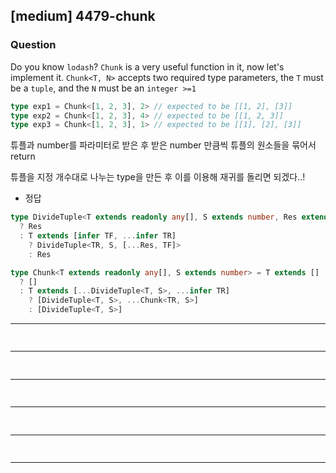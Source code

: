## [medium] 4479-chunk

  ### Question

  Do you know `lodash`? `Chunk` is a very useful function in it, now let's implement it.
  `Chunk<T, N>` accepts two required type parameters, the `T` must be a `tuple`, and the `N` must be an `integer >=1`

  ```ts
  type exp1 = Chunk<[1, 2, 3], 2> // expected to be [[1, 2], [3]]
  type exp2 = Chunk<[1, 2, 3], 4> // expected to be [[1, 2, 3]]
  type exp3 = Chunk<[1, 2, 3], 1> // expected to be [[1], [2], [3]]
  ```

튜플과 number를 파라미터로 받은 후 받은 number 만큼씩 튜플의 원소들을 묶어서 return

튜플을 지정 개수대로 나누는 type을 만든 후 이를 이용해 재귀를 돌리면 되겠다..!

* 정답

```ts
type DivideTuple<T extends readonly any[], S extends number, Res extends any[] = []> = [Res['length']] extends [S]
  ? Res
  : T extends [infer TF, ...infer TR]
    ? DivideTuple<TR, S, [...Res, TF]>
    : Res

type Chunk<T extends readonly any[], S extends number> = T extends []
  ? []
  : T extends [...DivideTuple<T, S>, ...infer TR]
    ? [DivideTuple<T, S>, ...Chunk<TR, S>]
    : [DivideTuple<T, S>]
```

-------

## 

```ts
```

-------

## 

```ts
```

-------

## 

```ts
```

-------

## 

```ts
```

-------

## 

```ts
```

-------

